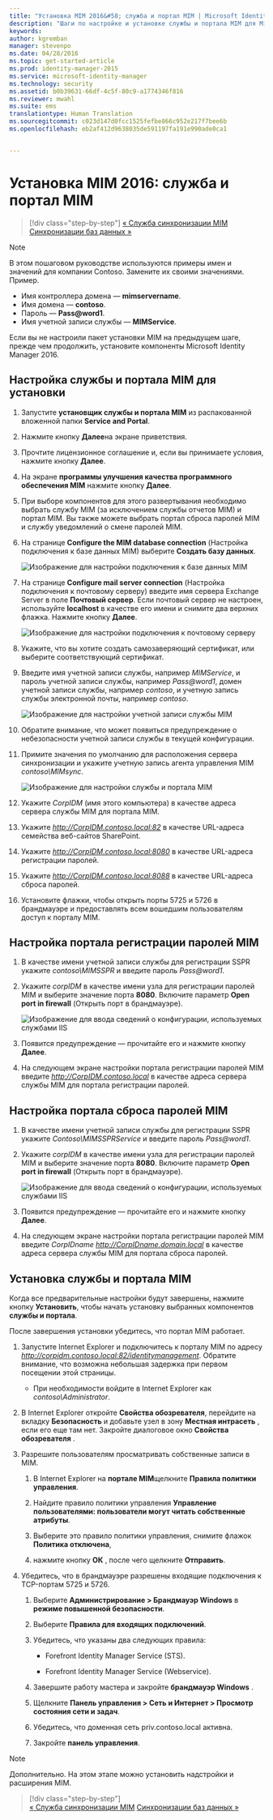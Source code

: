 ```yaml
---
title: "Установка MIM 2016&#58; служба и портал MIM | Microsoft Identity Manager"
description: "Шаги по настройке и установке службы и портала MIM для Microsoft Identity Manager 2016"
keywords: 
author: kgremban
manager: stevenpo
ms.date: 04/28/2016
ms.topic: get-started-article
ms.prod: identity-manager-2015
ms.service: microsoft-identity-manager
ms.technology: security
ms.assetid: b0b39631-66df-4c5f-80c9-a1774346f816
ms.reviewer: mwahl
ms.suite: ems
translationtype: Human Translation
ms.sourcegitcommit: c023d147d0fcc1525fefbe866c952e217f7bee6b
ms.openlocfilehash: eb2af412d9638035de591197fa191e990ade0ca1


---
```


# Установка MIM 2016: служба и портал MIM

>[!div class="step-by-step"]
[« Служба синхронизации MIM](install-mim-sync.md)
[Синхронизации баз данных »](install-mim-sync-ad-service.md)

> [!NOTE]
> В этом пошаговом руководстве используются примеры имен и значений для компании Contoso. Замените их своими значениями. Пример.
> - Имя контроллера домена — **mimservername**.
> - Имя домена — **contoso**.
> - Пароль — **Pass@word1**.
> - Имя учетной записи службы — **MIMService**.

Если вы не настроили пакет установки MIM на предыдущем шаге, прежде чем продолжить, установите компоненты Microsoft Identity Manager 2016.


## Настройка службы и портала MIM для установки

1. Запустите **установщик службы и портала MIM** из распакованной вложенной папки **Service and Portal**.

2. Нажмите кнопку **Далее**на экране приветствия.

3. Прочтите лицензионное соглашение и, если вы принимаете условия, нажмите кнопку **Далее**.

4. На экране **программы улучшения качества программного обеспечения MIM** нажмите кнопку **Далее**.

5. При выборе компонентов для этого развертывания необходимо выбрать службу MIM (за исключением службы отчетов MIM) и портал MIM. Вы также можете выбрать портал сброса паролей MIM и службу уведомлений о смене паролей MIM.

6. На странице **Configure the MIM database connection** (Настройка подключения к базе данных MIM) выберите **Создать базу данных**.

    ![Изображение для настройки подключения к базе данных MIM](media/MIM-Install10.png)

7. На странице **Configure mail server connection** (Настройка подключения к почтовому серверу) введите имя сервера Exchange Server в поле **Почтовый сервер**. Если почтовый сервер не настроен, используйте **localhost** в качестве его имени и снимите два верхних флажка. Нажмите кнопку **Далее**.

    ![Изображение для настройки подключения к почтовому серверу](media/MIM-Install11.png)

8. Укажите, что вы хотите создать самозаверяющий сертификат, или выберите соответствующий сертификат.

9. Введите имя учетной записи службы, например *MIMService*, и пароль учетной записи службы, например *Pass@word1*, домен учетной записи службы, например *contoso*, и учетную запись службы электронной почты, например *contoso*.

    ![Изображение для настройки учетной записи службы MIM](media/MIM-Install12.png)

10. Обратите внимание, что может появиться предупреждение о небезопасности учетной записи службы в текущей конфигурации.

11. Примите значения по умолчанию для расположения сервера синхронизации и укажите учетную запись агента управления MIM *contoso\MIMsync*.

    ![Изображение для настройки службы и портала MIM](media/MIM-Install13.png)

12. Укажите *CorpIDM* (имя этого компьютера) в качестве адреса сервера службы MIM для портала MIM.

13. Укажите *http://CorpIDM.contoso.local:82* в качестве URL-адреса семейства веб-сайтов SharePoint.

14. Укажите *http://CorpIDM.contoso.local:8080* в качестве URL-адреса регистрации паролей.

15. Укажите *http://CorpIDM.contoso.local:8088* в качестве URL-адреса сброса паролей.

16. Установите флажки, чтобы открыть порты 5725 и 5726 в брандмауэре и предоставлять всем вошедшим пользователям доступ к порталу MIM.

## Настройка портала регистрации паролей MIM

1.  В качестве имени учетной записи службы для регистрации SSPR укажите *contoso\MIMSSPR* и введите пароль *Pass@word1*.

2.  Укажите *corpIDM* в качестве имени узла для регистрации паролей MIM и выберите значение порта **8080**. Включите параметр **Open port in firewall** (Открыть порт в брандмауэре).

    ![Изображение для ввода сведений о конфигурации, используемых службами IIS](media/MIM-Install14.png)

3.  Появится предупреждение — прочитайте его и нажмите кнопку **Далее**.

4. На следующем экране настройки портала регистрации паролей MIM введите *http://CorpIDM.contoso.local* в качестве адреса сервера службы MIM для портала регистрации паролей.

## Настройка портала сброса паролей MIM

1.  В качестве имени учетной записи службы для регистрации SSPR укажите *Contoso\MIMSSPRService* и введите пароль *Pass@word1*.

2.  Укажите *corpIDM* в качестве имени узла для регистрации паролей MIM и выберите значение порта **8080**. Включите параметр **Open port in firewall** (Открыть порт в брандмауэре).

    ![Изображение для ввода сведений о конфигурации, используемых службами IIS](media/MIM-Install15.png)

3.  Появится предупреждение — прочитайте его и нажмите кнопку **Далее**.

4. На следующем экране настройки портала регистрации паролей MIM введите *CorpIDname http://CorpIDname.domain.local* в качестве адреса сервера службы MIM для портала сброса паролей.

## Установка службы и портала MIM

Когда все предварительные настройки будут завершены, нажмите кнопку **Установить**, чтобы начать установку выбранных компонентов **службы и портала**.

После завершения установки убедитесь, что портал MIM работает.

1. Запустите Internet Explorer и подключитесь к порталу MIM по адресу *http://corpidm.contoso.local:82/identitymanagement*. Обратите внимание, что возможна небольшая задержка при первом посещении этой страницы.

    - При необходимости войдите в Internet Explorer как *contoso\Administrator*.

2. В Internet Explorer откройте **Свойства обозревателя**, перейдите на вкладку **Безопасность** и добавьте узел в зону **Местная интрасеть** , если его еще там нет.  Закройте диалоговое окно **Свойства обозревателя** .

3. Разрешите пользователям просматривать собственные записи в MIM.

    1.  В Internet Explorer на **портале MIM**щелкните **Правила политики управления**.

    2.  Найдите правило политики управления **Управление пользователями: пользователи могут читать собственные атрибуты**.

    3.  Выберите это правило политики управления, снимите флажок **Политика отключена**,

    4.  нажмите кнопку **ОК** , после чего щелкните **Отправить**.

4.  Убедитесь, что в брандмауэре разрешены входящие подключения к TCP-портам 5725 и 5726.

    1.  Выберите **Администрирование > Брандмауэр Windows** в **режиме повышенной безопасности**.

    2.  Выберите **Правила для входящих подключений**.

    3.  Убедитесь, что указаны два следующих правила:

        -   Forefront Identity Manager Service (STS).

        -   Forefront Identity Manager Service (Webservice).

    4.  Завершите работу мастера и закройте **брандмауэр Windows** .

    5.  Щелкните **Панель управления > Сеть и Интернет > Просмотр состояния сети и задач**.

    6.  Убедитесь, что доменная сеть priv.contoso.local активна.

    7.  Закройте **панель управления**.

> [!NOTE]
> Дополнительно. На этом этапе можно установить надстройки и расширения MIM.

>[!div class="step-by-step"]  
[« Служба синхронизации MIM](install-mim-sync.md)
[Синхронизации баз данных »](install-mim-sync-ad-service.md)



<!--HONumber=Jun16_HO4-->


